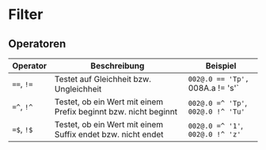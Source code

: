 # Filter

## Operatoren

| Operator    | Beschreibung                                                   | Beispiel                           |
| ----------- | -------------------------------------------------------------- | ---------------------------------- |
| `==`, `!=` | Testet auf Gleichheit bzw. Ungleichheit                         | `002@.0 == 'Tp', `008A.a != 's'`   |
| `=^`, `!^` | Testet, ob ein Wert mit einem Prefix beginnt bzw. nicht beginnt | `002@.0 =^ 'Tp'`, `002@.0 !^ 'Tu'` |
| `=$`, `!$` | Testet, ob ein Wert mit einem Suffix endet bzw. nicht endet     | `002@.0 =^ '1'`, `002@.0 !^ 'z'`   |

